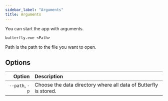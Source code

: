 ```yaml
---
sidebar_label: "Arguments"
title: Arguments
---
```


You can start the app with arguments.

`butterfly.exe <Path>`

Path is the path to the file you want to open.

## Options

|         Option | Description                                                      |
| --------------:|:---------------------------------------------------------------- |
| `--path`, `-p` | Choose the data directory where all data of Butterfly is stored. |
